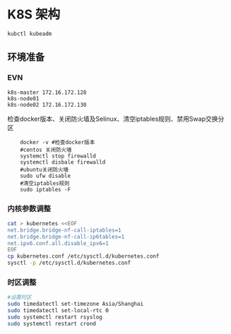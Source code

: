# K8S 架构

    kubctl kubeadm

## 环境准备

### EVN

    k8s-master 172.16.172.128
    k8s-node01
    k8s-node02 172.16.172.130
检查docker版本、关闭防火墙及Selinux、清空iptables规则、禁用Swap交换分区

```shell
    docker -v #检查docker版本
    #centos 关闭防火墙
    systemctl stop firewalld
    systemctl disbale firewalld
    #ubuntu关闭防火墙
    sudo ufw disable
    #清空iptables规则
    sudo iptables -F
```

### 内核参数调整

```bash
cat > kubernetes <<EOF
net.bridge.bridge-nf-call-iptables=1
net.bridge.bridge-nf-call-ip6tables=1
net.ipv6.conf.all.disable_ipv6=1
EOF
cp kubernetes.conf /etc/sysctl.d/kubernetes.conf
sysctl -p /etc/sysctl.d/kubernetes.conf
```

### 时区调整

```bash
#设置时区
sudo timedatectl set-timezone Asia/Shanghai
sudo timedatectl set-local-rtc 0
sudo systemctl restart rsyslog
sudo systemctl restart crond
```
